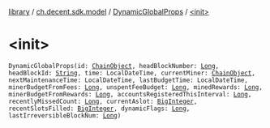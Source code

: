 [library](../../index.md) / [ch.decent.sdk.model](../index.md) / [DynamicGlobalProps](index.md) / [&lt;init&gt;](./-init-.md)

# &lt;init&gt;

`DynamicGlobalProps(id: `[`ChainObject`](../-chain-object/index.md)`, headBlockNumber: `[`Long`](https://kotlinlang.org/api/latest/jvm/stdlib/kotlin/-long/index.html)`, headBlockId: `[`String`](https://kotlinlang.org/api/latest/jvm/stdlib/kotlin/-string/index.html)`, time: LocalDateTime, currentMiner: `[`ChainObject`](../-chain-object/index.md)`, nextMaintenanceTime: LocalDateTime, lastBudgetTime: LocalDateTime, minerBudgetFromFees: `[`Long`](https://kotlinlang.org/api/latest/jvm/stdlib/kotlin/-long/index.html)`, unspentFeeBudget: `[`Long`](https://kotlinlang.org/api/latest/jvm/stdlib/kotlin/-long/index.html)`, minedRewards: `[`Long`](https://kotlinlang.org/api/latest/jvm/stdlib/kotlin/-long/index.html)`, minerBudgetFromRewards: `[`Long`](https://kotlinlang.org/api/latest/jvm/stdlib/kotlin/-long/index.html)`, accountsRegisteredThisInterval: `[`Long`](https://kotlinlang.org/api/latest/jvm/stdlib/kotlin/-long/index.html)`, recentlyMissedCount: `[`Long`](https://kotlinlang.org/api/latest/jvm/stdlib/kotlin/-long/index.html)`, currentAslot: `[`BigInteger`](http://docs.oracle.com/javase/6/docs/api/java/math/BigInteger.html)`, recentSlotsFilled: `[`BigInteger`](http://docs.oracle.com/javase/6/docs/api/java/math/BigInteger.html)`, dynamicFlags: `[`Long`](https://kotlinlang.org/api/latest/jvm/stdlib/kotlin/-long/index.html)`, lastIrreversibleBlockNum: `[`Long`](https://kotlinlang.org/api/latest/jvm/stdlib/kotlin/-long/index.html)`)`